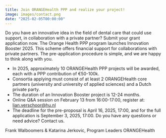 ```yaml
---
title: Join ORANGEHealth PPP and realize your project!
image: images/contact.png
date: "2025-02-05T00:00:00"
---
```

Do you have an innovative idea in the field of dental care that could use support, in collaboration with a private partner? Submit your grant application now. The Orange Health PPP program launches Innovation Booster 2025. This scheme offers financial support for collaborations with private partners. The pre-application procedure is simple, and we are happy to think along with you. 
* In 2025, approximately 10 ORANGEHealth PPP projects will be awarded, each with a PPP contribution of €50-100k.
* Consortia applying must consist of at least 2 ORANGEHealth core partners (university and university of applied sciences) and a Dutch private party.
* The duration of an Innovation Booster project is 12-24 months.
* Online Q&A session on February 13 from 16:00-17:00, register at: lian.verschoor@hu.nl
* The deadline for the pre-proposal is April 16, 2025, 17:00, and for the full application is September 3, 2025, 17:00.
Do you have any questions or need advice? Contact us.

Frank Walboomers & Katarina Jerkovic, Program Leaders ORANGEHealth